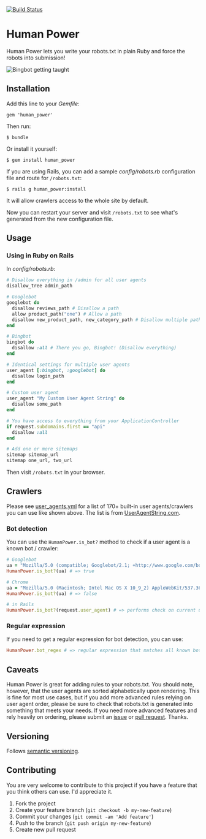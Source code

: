 [![Build Status](https://secure.travis-ci.org/lassebunk/human_power.png)](http://travis-ci.org/lassebunk/human_power)

# Human Power

Human Power lets you write your robots.txt in plain Ruby and force the robots into submission!

![Bingbot getting taught](http://i.imgur.com/77WVSQH.jpg)

## Installation

Add this line to your *Gemfile*:

    gem 'human_power'

Then run:

    $ bundle

Or install it yourself:

    $ gem install human_power

If you are using Rails, you can add a sample *config/robots.rb* configuration file and route for `/robots.txt`:

    $ rails g human_power:install

It will allow crawlers access to the whole site by default.

Now you can restart your server and visit `/robots.txt` to see what's generated from the new configuration file.

## Usage

### Using in Ruby on Rails

In *config/robots.rb*:

```ruby
# Disallow everything in /admin for all user agents
disallow_tree admin_path

# Googlebot
googlebot do
  disallow reviews_path # Disallow a path
  allow product_path("one") # Allow a path
  disallow new_product_path, new_category_path # Disallow multiple paths in one line
end

# Bingbot
bingbot do
  disallow :all # There you go, Bingbot! (Disallow everything)
end

# Identical settings for multiple user agents
user_agent [:bingbot, :googlebot] do
  disallow login_path
end

# Custom user agent
user_agent "My Custom User Agent String" do
  disallow some_path
end

# You have access to everything from your ApplicationController
if request.subdomains.first == "api"
  disallow :all
end

# Add one or more sitemaps
sitemap sitemap_url
sitemap one_url, two_url
```

Then visit `/robots.txt` in your browser.

## Crawlers

Please see [user_agents.yml](https://github.com/lassebunk/human_power/blob/master/user_agents.yml) for a list of 170+ built-in user agents/crawlers you can use like shown above.
The list is from [UserAgentString.com](http://www.useragentstring.com/pages/Crawlerlist/).

### Bot detection

You can use the `HumanPower.is_bot?` method to check if a user agent is a known bot / crawler:

```ruby
# Googlebot
ua = "Mozilla/5.0 (compatible; Googlebot/2.1; +http://www.google.com/bot.html)"
HumanPower.is_bot?(ua) # => true

# Chrome
ua = "Mozilla/5.0 (Macintosh; Intel Mac OS X 10_9_2) AppleWebKit/537.36 (KHTML, like Gecko) Chrome/36.0.1944.0 Safari/537.36"
HumanPower.is_bot?(ua) # => false

# in Rails
HumanPower.is_bot?(request.user_agent) # => performs check on current user agent
```

### Regular expression

If you need to get a regular expression for bot detection, you can use:

```ruby
HumanPower.bot_regex # => regular expression that matches all known bots / crawlers
```

## Caveats

Human Power is great for adding rules to your robots.txt.
You should note, however, that the user agents are sorted alphabetically upon rendering.
This is fine for most use cases, but if you add more advanced rules relying on user agent
order, please be sure to check that robots.txt is generated into something that meets
your needs. If you need more advanced features and rely heavily on ordering, please submit
an [issue](https://github.com/lassebunk/human_power/issues)
or [pull request](https://github.com/lassebunk/human_power/pulls). Thanks.

## Versioning

Follows [semantic versioning](http://semver.org/).

## Contributing

You are very welcome to contribute to this project if you have a feature that you think others can use. I'd appreciate it.

1. Fork the project
2. Create your feature branch (`git checkout -b my-new-feature`)
3. Commit your changes (`git commit -am 'Add feature'`)
4. Push to the branch (`git push origin my-new-feature`)
5. Create new pull request
